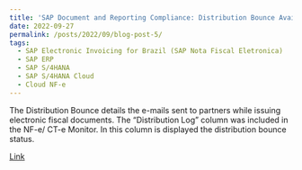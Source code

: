 ```yaml
---
title: 'SAP Document and Reporting Compliance: Distribution Bounce Available in the NF-e/CT-e Monitor'
date: 2022-09-27
permalink: /posts/2022/09/blog-post-5/ 
tags:
  - SAP Electronic Invoicing for Brazil (SAP Nota Fiscal Eletronica)
  - SAP ERP
  - SAP S/4HANA
  - SAP S/4HANA Cloud
  - Cloud NF-e
---
```


The Distribution Bounce details the e-mails sent to partners while issuing electronic fiscal documents. The “Distribution Log” column was included in the NF-e/ CT-e Monitor. In this column is displayed the distribution bounce status.

[Link](https://blogs.sap.com/2022/09/27/sap-document-and-reporting-compliance-distribution-bounce-available-in-the-nf-e-ct-e-monitor/)
